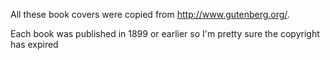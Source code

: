All these book covers were copied from http://www.gutenberg.org/.

Each book was published in 1899 or earlier so I'm pretty sure the
copyright has expired
